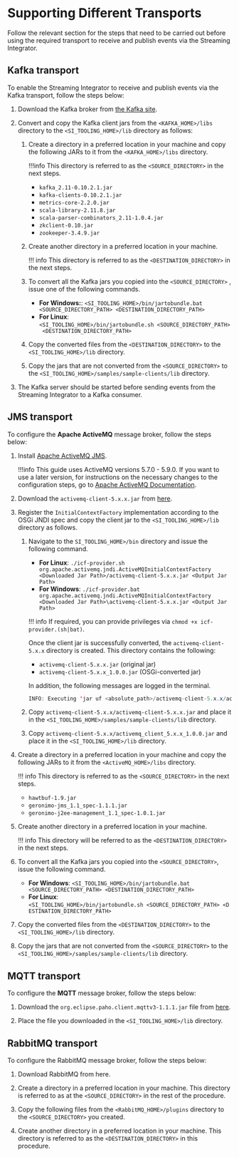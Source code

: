 # Supporting Different Transports

Follow the relevant section for the steps that need to be carried out before using the required transport to receive and publish events via the Streaming Integrator.

## Kafka transport

To enable the Streaming Integrator to receive and publish events via the Kafka transport, follow the steps below:

1. Download the Kafka broker from [the Kafka site](https://kafka.apache.org).

2. Convert and copy the Kafka client jars from the `<KAFKA_HOME>/libs` directory to the `<SI_TOOLING_HOME>/lib` directory as follows:

    1. Create a directory in a preferred location in your machine and copy the following JARs to it from the `<KAFKA_HOME>/libs` directory.

        !!!info
            This directory is referred to as the `<SOURCE_DIRECTORY>` in the next steps.

        - `kafka_2.11-0.10.2.1.jar`
        - `kafka-clients-0.10.2.1.jar`
        - `metrics-core-2.2.0.jar`
        - `scala-library-2.11.8.jar`
        - `scala-parser-combinators_2.11-1.0.4.jar`
        - `zkclient-0.10.jar`
        - `zookeeper-3.4.9.jar`

    2. Create another directory in a preferred location in your machine.

        !!! info
            This directory is referred to as the `<DESTINATION_DIRECTORY>` in the next steps.

    3. To convert all the Kafka jars you copied into the `<SOURCE_DIRECTORY>` , issue one of the following commands.
        - **For Windows:**: `<SI_TOOLING_HOME>/bin/jartobundle.bat <SOURCE_DIRECTORY_PATH> <DESTINATION_DIRECTORY_PATH>`
        - **For Linux**: `<SI_TOOLING_HOME>/bin/jartobundle.sh <SOURCE_DIRECTORY_PATH> <DESTINATION_DIRECTORY_PATH>`

    4. Copy the converted files from the `<DESTINATION_DIRECTORY>` to the `<SI_TOOLING_HOME>/lib` directory.

    5. Copy the jars that are not converted from the `<SOURCE_DIRECTORY>` to the `<SI_TOOLING_HOME>/samples/sample-clients/lib` directory.

3. The Kafka server should be started before sending events from the Streaming Integrator to a Kafka consumer.

## JMS transport

To configure the **Apache ActiveMQ** message broker, follow the steps below:

1. Install [Apache ActiveMQ JMS](http://activemq.apache.org/).

    !!!info
        This guide uses ActiveMQ versions 5.7.0 - 5.9.0. If you want to use a later version, for instructions on the necessary changes to the configuration steps, go to [Apache ActiveMQ Documentation](http://activemq.apache.org/activemq-580-release.html).
    

2. Download the `activemq-client-5.x.x.jar` from [here](https://activemq.apache.org/components/classic/download/).

3. Register the `InitialContextFactory` implementation according to the OSGi JNDI spec and copy the client jar to the `<SI_TOOLING_HOME>/lib` directory as follows.

    1. Navigate to the `SI_TOOLING_HOME>/bin` directory and issue the following command.
        - **For Linux**: `./icf-provider.sh org.apache.activemq.jndi.ActiveMQInitialContextFactory <Downloaded Jar Path>/activemq-client-5.x.x.jar <Output Jar Path>`
        - **For Windows**: `./icf-provider.bat org.apache.activemq.jndi.ActiveMQInitialContextFactory <Downloaded Jar Path>\activemq-client-5.x.x.jar <Output Jar Path>`

        !!! info
            If required, you can provide privileges via `chmod +x icf-provider.(sh|bat)`.

        Once the client jar is successfully converted, the `activemq-client-5.x.x` directory is created. This directory contains the following:

        - `activemq-client-5.x.x.jar` (original jar)
        - `activemq-client-5.x.x_1.0.0.jar` (OSGi-converted jar)

        In addition, the following messages are logged in the terminal.

        ``` java
        INFO: Executing 'jar uf <absolute_path>/activemq-client-5.x.x/activemq-client-5.x.x.jar -C <absolute_path>/activemq-client-5.x.x /internal/CustomBundleActivator.class' [timestamp] org.wso2.carbon.tools.spi.ICFProviderTool addBundleActivatorHeader - INFO: Running jar to bundle conversion [timestamp] org.wso2.carbon.tools.converter.utils.BundleGeneratorUtils convertFromJarToBundle - INFO: Created the OSGi bundle activemq_client_5.x.x_1.0.0.jar for JAR file <absolute_path>/activemq-client-5.x.x/activemq-client-5.x.x.jar
        ```

    2. Copy `activemq-client-5.x.x/activemq-client-5.x.x.jar` and place it in the `<SI_TOOLING_HOME>/samples/sample-clients/lib` directory.

    3. Copy `activemq-client-5.x.x/activemq_client_5.x.x_1.0.0.jar` and place it in the `<SI_TOOLING_HOME>/lib` directory.

4. Create a directory in a preferred location in your machine and copy the following JARs to it from the `<ActiveMQ_HOME>/libs` directory.

    !!! info
        This directory is referred to as the `<SOURCE_DIRECTORY>` in the next steps.

    - `hawtbuf-1.9.jar`
    - `geronimo-jms_1.1_spec-1.1.1.jar`
    - `geronimo-j2ee-management_1.1_spec-1.0.1.jar`

5. Create another directory in a preferred location in your machine.

    !!! info
        This directory will be referred to as the `<DESTINATION_DIRECTORY>` in the next steps.

6. To convert all the Kafka jars you copied into the `<SOURCE_DIRECTORY>`, issue the following command.
    - **For Windows**: `<SI_TOOLING_HOME>/bin/jartobundle.bat <SOURCE_DIRECTORY_PATH> <DESTINATION_DIRECTORY_PATH>`
    - **For Linux**: `<SI_TOOLING_HOME>/bin/jartobundle.sh <SOURCE_DIRECTORY_PATH> <DESTINATION_DIRECTORY_PATH>`

7. Copy the converted files from the `<DESTINATION_DIRECTORY>` to the `<SI_TOOLING_HOME>/lib` directory.

8. Copy the jars that are not converted from the `<SOURCE_DIRECTORY>` to the `<SI_TOOLING_HOME>/samples/sample-clients/lib` directory.


## MQTT transport

To configure the **MQTT** message broker, follow the steps below:

1. Download the `org.eclipse.paho.client.mqttv3-1.1.1.jar` file from [here](https://eclipse.dev/paho/downloads.php).

2. Place the file you downloaded in the `<SI_TOOLING_HOME>/lib` directory.

## RabbitMQ transport

To configure the RabbitMQ message broker, follow the steps below:

1. Download RabbitMQ from here.

2. Create a directory in a preferred location in your machine. This directory is referred to as at the `<SOURCE_DIRECTORY>` in the rest of the procedure.

3. Copy the following files from the `<RabbitMQ_HOME>/plugins` directory to the `<SOURCE_DIRECTORY>` you created.

4. Create another directory in a preferred location in your machine. This directory is referred to as the `<DESTINATION_DIRECTORY>` in this procedure.
